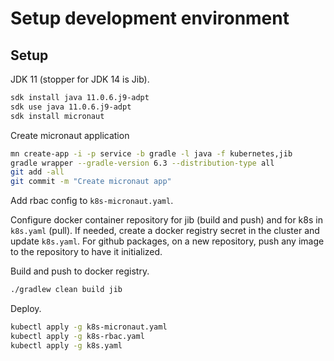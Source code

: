 # Setup development environment

## Setup

JDK 11 (stopper for JDK 14 is Jib).
```bash
sdk install java 11.0.6.j9-adpt
sdk use java 11.0.6.j9-adpt
sdk install micronaut
```

Create micronaut application
```bash
mn create-app -i -p service -b gradle -l java -f kubernetes,jib
gradle wrapper --gradle-version 6.3 --distribution-type all
git add -all
git commit -m "Create micronaut app"
```

Add rbac config to `k8s-micronaut.yaml`.

Configure docker container repository for jib (build and push) and for k8s in `k8s.yaml` (pull).
If needed, create a docker registry secret in the cluster and update `k8s.yaml`.
For github packages, on a new repository, push any image to the repository to have it initialized.

Build and push to docker registry.
```bash
./gradlew clean build jib
```

Deploy.
```bash
kubectl apply -g k8s-micronaut.yaml
kubectl apply -g k8s-rbac.yaml
kubectl apply -g k8s.yaml
```
